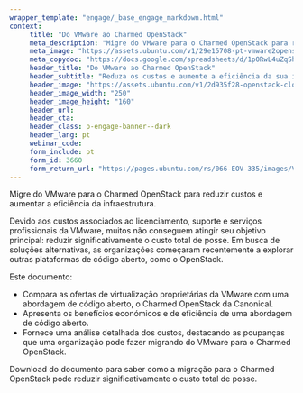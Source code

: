 ```yaml
---
wrapper_template: "engage/_base_engage_markdown.html"
context:
     title: "Do VMware ao Charmed OpenStack"
     meta_description: "Migre do VMware para o Charmed OpenStack para reduzir custos e aumentar a eficiência da infraestrutura."
     meta_image: "https://assets.ubuntu.com/v1/29e15708-pt-vmware2openstack.png"
     meta_copydoc: "https://docs.google.com/spreadsheets/d/1p0RwL4uZqSh1AA1-bxgz9TyjHLm4eic-SNrzdMCtEl8/edit#gid=1373451093"
     header_title: "Do VMware ao Charmed OpenStack"
     header_subtitle: "Reduza os custos e aumente a eficiência da sua infraestrutura com adoção de código aberto"
     header_image: "https://assets.ubuntu.com/v1/2d935f28-openstack-cloud.svg"
     header_image_width: "250"
     header_image_height: "160"
     header_url:
     header_cta:
     header_class: p-engage-banner--dark
     header_lang: pt
     webinar_code:
     form_include: pt
     form_id: 3660
     form_return_url: "https://pages.ubuntu.com/rs/066-EOV-335/images/VMware_to_OpenStack%20_PT.pdf"
---
```


Migre do VMware para o Charmed OpenStack para reduzir custos e aumentar a eficiência da infraestrutura.

Devido aos custos associados ao licenciamento, suporte e serviços profissionais da VMware, muitos não conseguem atingir seu objetivo principal: reduzir significativamente o custo total de posse. Em busca de soluções alternativas, as organizações começaram recentemente a explorar outras plataformas de código aberto, como o OpenStack.

Este documento:

- Compara as ofertas de virtualização proprietárias da VMware com uma abordagem de código aberto, o Charmed OpenStack da Canonical.
- Apresenta os benefícios económicos e de eficiência de uma abordagem de código aberto.
- Fornece uma análise detalhada dos custos, destacando as poupanças que uma organização pode fazer migrando do VMware para o Charmed OpenStack.

Download do documento para saber como a migração para o Charmed OpenStack pode reduzir significativamente o custo total de posse.
